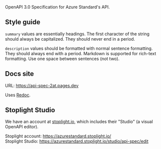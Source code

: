 OpenAPI 3.0 Specification for Azure Standard's API.

## Style guide

`summary` values are essentially headings. The first character of the string should always be capitalized. They should never end in a period.

`description` values should be formatted with normal sentence formatting. They should always end with a period. Markdown is supported for rich-text formatting. Use one space between sentences (not two).

## Docs site

URL: https://api-spec-2at.pages.dev

Uses [Redoc](https://github.com/Redocly/redoc).

## Stoplight Studio

We have an account at [stoplight.io](https://stoplight.io/), which includes their "Studio" (a visual OpenAPI editor).

Stoplight account: https://azurestandard.stoplight.io/  
Stoplight Studio: https://azurestandard.stoplight.io/studio/api-spec/edit
